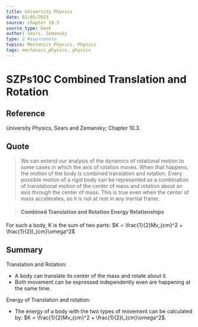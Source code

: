 ```yaml
---
title: University Physics
date: 02/05/2023
source: chapter 10.3
source_type: book 
author: Sears, Zemansky
type: 2 #sourcenote
topics: Mechanics Physics, Physics
tags: mechanics_physics, physics
---
```

# SZPs10C Combined Translation and Rotation

## **Reference**
University Physics, Sears and Zemansky; Chapter 10.3.

## **Quote**
> We can extend our analysis of the dynamics of rotational motion to some cases in which the axis of rotation moves. When that happens, the motion of the body is combined translation and rotation. Every possible motion of a rigid body can be represented as a combination of translational motion of the center of mass and rotation about an 
axis through the center of mass. This is true even when the center of mass accelerates, so it is not at rest in any inertial frame.

> #### Combined Translation and Rotation Energy Relationships
For such a body, K is the sum of two parts:
$K = \frac{1}{2}Mv_{cm}^2 + \frac{1}{2}I_{cm}\omega^2$

## **Summary**
Translation and Rotation:
- A body can translate its center of the mass and rotate about it.
- Both movement can be expressed independently even are happening at the same time.

Energy of Translation and rotation:
- The energy of a body with the two types of movement can be calculated by: $K = \frac{1}{2}Mv_{cm}^2 + \frac{1}{2}I_{cm}\omega^2$.